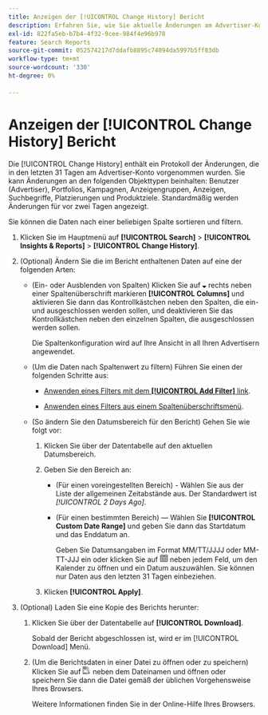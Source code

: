 ```yaml
---
title: Anzeigen der [!UICONTROL Change History] Bericht
description: Erfahren Sie, wie Sie aktuelle Änderungen am Advertiser-Konto anzeigen können.
exl-id: 822fa5eb-b7b4-4f32-9cee-984f4e96b978
feature: Search Reports
source-git-commit: 052574217d7ddafb8895c74094da5997b5ff83db
workflow-type: tm+mt
source-wordcount: '330'
ht-degree: 0%

---
```


# Anzeigen der [!UICONTROL Change History] Bericht

Die [!UICONTROL Change History] enthält ein Protokoll der Änderungen, die in den letzten 31 Tagen am Advertiser-Konto vorgenommen wurden. Sie kann Änderungen an den folgenden Objekttypen beinhalten: Benutzer (Advertiser), Portfolios, Kampagnen, Anzeigengruppen, Anzeigen, Suchbegriffe, Platzierungen und Produktziele. Standardmäßig werden Änderungen für vor zwei Tagen angezeigt.

Sie können die Daten nach einer beliebigen Spalte sortieren und filtern.

1. Klicken Sie im Hauptmenü auf **[!UICONTROL Search]** > **[!UICONTROL Insights & Reports]** > **[!UICONTROL Change History]**.

1. (Optional) Ändern Sie die im Bericht enthaltenen Daten auf eine der folgenden Arten:

   * (Ein- oder Ausblenden von Spalten) Klicken Sie auf ![Abwärtspfeil](/help/search-social-commerce/assets/arrow-down-expand.png "Abwärtspfeil") rechts neben einer Spaltenüberschrift markieren **[!UICONTROL Columns]** und aktivieren Sie dann das Kontrollkästchen neben den Spalten, die ein- und ausgeschlossen werden sollen, und deaktivieren Sie das Kontrollkästchen neben den einzelnen Spalten, die ausgeschlossen werden sollen.

     Die Spaltenkonfiguration wird auf Ihre Ansicht in all Ihren Advertisern angewendet.

   * (Um die Daten nach Spaltenwert zu filtern) Führen Sie einen der folgenden Schritte aus:

      * [Anwenden eines Filters mit dem **[!UICONTROL Add Filter]** link](/help/search-social-commerce/common-tasks/data-views/ad-hoc-settings/column-filter-apply-from-column-heading.md).

      * [Anwenden eines Filters aus einem Spaltenüberschriftsmenü](/help/search-social-commerce/common-tasks/data-views/ad-hoc-settings/column-filter-apply-from-column-heading.md).

   * (So ändern Sie den Datumsbereich für den Bericht) Gehen Sie wie folgt vor:

      1. Klicken Sie über der Datentabelle auf den aktuellen Datumsbereich.

      1. Geben Sie den Bereich an:

         * (Für einen voreingestellten Bereich) - Wählen Sie aus der Liste der allgemeinen Zeitabstände aus. Der Standardwert ist *[!UICONTROL 2 Days Ago]*.

         * (Für einen bestimmten Bereich) — Wählen Sie **[!UICONTROL Custom Date Range]** und geben Sie dann das Startdatum und das Enddatum an.

           Geben Sie Datumsangaben im Format MM/TT/JJJJ oder MM-TT-JJJ ein oder klicken Sie auf ![Kalender](/help/search-social-commerce/assets/calendar.png "Kalender") neben jedem Feld, um den Kalender zu öffnen und ein Datum auszuwählen. Sie können nur Daten aus den letzten 31 Tagen einbeziehen.

      1. Klicken **[!UICONTROL Apply]**.

1. (Optional) Laden Sie eine Kopie des Berichts herunter:

   1. Klicken Sie über der Datentabelle auf **[!UICONTROL Download]**.

      Sobald der Bericht abgeschlossen ist, wird er im [!UICONTROL Download] Menü.

   1. (Um die Berichtsdaten in einer Datei zu öffnen oder zu speichern) Klicken Sie auf ![Bericht als XLS herunterladen](/help/search-social-commerce/assets/download-spreadsheet2.png "Bericht als XLS herunterladen") neben dem Dateinamen und öffnen oder speichern Sie dann die Datei gemäß der üblichen Vorgehensweise Ihres Browsers.

      Weitere Informationen finden Sie in der Online-Hilfe Ihres Browsers.
